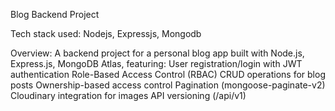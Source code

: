 Blog Backend Project

Tech stack used: Nodejs, Expressjs, Mongodb

Overview: A backend project for a personal blog app built with Node.js, Express.js, MongoDB Atlas, featuring:
User registration/login with JWT authentication
Role-Based Access Control (RBAC)
CRUD operations for blog posts
Ownership-based access control
Pagination (mongoose-paginate-v2)
Cloudinary integration for images
API versioning (/api/v1)
